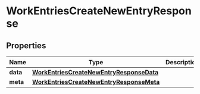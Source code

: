 

# WorkEntriesCreateNewEntryResponse


## Properties

| Name | Type | Description | Notes |
|------------ | ------------- | ------------- | -------------|
|**data** | [**WorkEntriesCreateNewEntryResponseData**](WorkEntriesCreateNewEntryResponseData.md) |  |  [optional] |
|**meta** | [**WorkEntriesCreateNewEntryResponseMeta**](WorkEntriesCreateNewEntryResponseMeta.md) |  |  [optional] |



